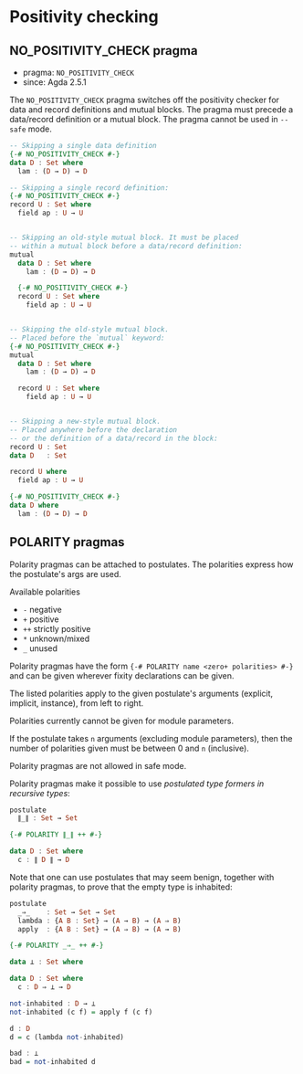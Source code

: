 # Positivity checking


## NO_POSITIVITY_CHECK pragma

- pragma: `NO_POSITIVITY_CHECK`
- since: Agda 2.5.1

The `NO_POSITIVITY_CHECK` pragma switches off the positivity checker for data and record definitions and mutual blocks. 
The pragma must precede a data/record definition or a mutual block. 
The pragma cannot be used in `--safe` mode.

```hs agda
-- Skipping a single data definition
{-# NO_POSITIVITY_CHECK #-}
data D : Set where
  lam : (D → D) → D

-- Skipping a single record definition:
{-# NO_POSITIVITY_CHECK #-}
record U : Set where
  field ap : U → U


-- Skipping an old-style mutual block. It must be placed
-- within a mutual block before a data/record definition:
mutual
  data D : Set where
    lam : (D → D) → D

  {-# NO_POSITIVITY_CHECK #-}
  record U : Set where
    field ap : U → U


-- Skipping the old-style mutual block.
-- Placed before the `mutual` keyword:
{-# NO_POSITIVITY_CHECK #-}
mutual
  data D : Set where
    lam : (D → D) → D

  record U : Set where
    field ap : U → U


-- Skipping a new-style mutual block.
-- Placed anywhere before the declaration
-- or the definition of a data/record in the block:
record U : Set
data D   : Set

record U where
  field ap : U → U

{-# NO_POSITIVITY_CHECK #-}
data D where
  lam : (D → D) → D
```


## POLARITY pragmas

Polarity pragmas can be attached to postulates. 
The polarities express how the postulate's args are used. 

Available polarities
- `-`   negative
- `+`   positive
- `++`  strictly positive
- `*`   unknown/mixed
- `_`   unused


Polarity pragmas have the form `{-# POLARITY name <zero+ polarities> #-}` 
and can be given wherever fixity declarations can be given.

The listed polarities apply to the given postulate's arguments 
(explicit, implicit, instance), from left to right.

Polarities currently cannot be given for module parameters. 

If the postulate takes `n` arguments (excluding module parameters), 
then the number of polarities given must be between 0 and `n` (inclusive).

Polarity pragmas are not allowed in safe mode.


Polarity pragmas make it possible to use *postulated type formers in recursive types*:

```hs
postulate
  ∥_∥ : Set → Set

{-# POLARITY ∥_∥ ++ #-}

data D : Set where
  c : ∥ D ∥ → D
```


Note that one can use postulates that may seem benign, together with polarity pragmas, to prove that the empty type is inhabited:

```hs
postulate
  _⇒_    : Set → Set → Set
  lambda : {A B : Set} → (A → B) → (A ⇒ B)
  apply  : {A B : Set} → (A ⇒ B) → (A → B)

{-# POLARITY _⇒_ ++ #-}

data ⊥ : Set where

data D : Set where
  c : D ⇒ ⊥ → D

not-inhabited : D → ⊥
not-inhabited (c f) = apply f (c f)

d : D
d = c (lambda not-inhabited)

bad : ⊥
bad = not-inhabited d
```
